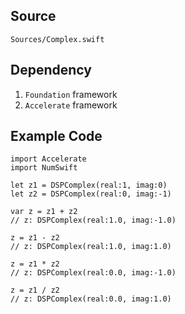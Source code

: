 ## Source
`Sources/Complex.swift`

## Dependency

1. `Foundation` framework
2. `Accelerate` framework

## Example Code

```{swift}
import Accelerate
import NumSwift

let z1 = DSPComplex(real:1, imag:0)
let z2 = DSPComplex(real:0, imag:-1)

var z = z1 + z2
// z: DSPComplex(real:1.0, imag:-1.0)

z = z1 - z2
// z: DSPComplex(real:1.0, imag:1.0)

z = z1 * z2
// z: DSPComplex(real:0.0, imag:-1.0)

z = z1 / z2
// z: DSPComplex(real:0.0, imag:1.0)
```
